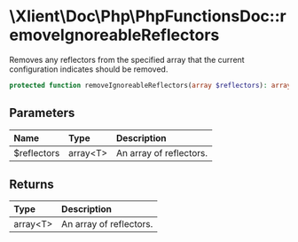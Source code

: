 # \\Xlient\\Doc\\Php\\PhpFunctionsDoc::removeIgnoreableReflectors

Removes any reflectors from the specified array that the current configuration indicates should be removed.

```php
protected function removeIgnoreableReflectors(array $reflectors): array
```

## Parameters

| Name | Type | Description |
| :--- | :--- | :--- |
| $reflectors | array\<T\> | An array of reflectors. |

## Returns

| Type | Description |
| :--- | :--- |
| array\<T\> | An array of reflectors. |